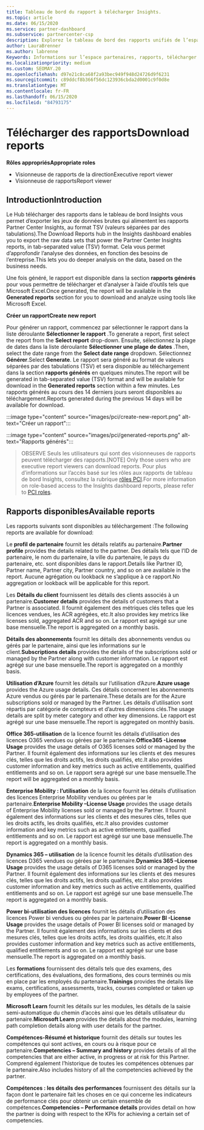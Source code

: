 ```yaml
---
title: Tableau de bord du rapport à télécharger Insights.
ms.topic: article
ms.date: 06/15/2020
ms.service: partner-dashboard
ms.subservice: partnercenter-csp
description: Explorez le tableau de bord des rapports unifiés de l’espace partenaires.
author: LauraBrenner
ms.author: labrenne
Keywords: Informations sur l’espace partenaires, rapports, télécharger des rapports
ms.localizationpriority: medium
ms.custom: SEOMAY.20
ms.openlocfilehash: d97e21c8ca68f2a93bec949f948d24726d9f6231
ms.sourcegitcommit: c89ddcf8b366f56dc123936cbda2d0001c9f0d8e
ms.translationtype: MT
ms.contentlocale: fr-FR
ms.lasthandoff: 06/15/2020
ms.locfileid: "84793175"
---
```

# <a name="download-reports"></a><span data-ttu-id="94fe0-104">Télécharger des rapports</span><span class="sxs-lookup"><span data-stu-id="94fe0-104">Download reports</span></span>

<span data-ttu-id="94fe0-105">**Rôles appropriés**</span><span class="sxs-lookup"><span data-stu-id="94fe0-105">**Appropriate roles**</span></span>
- <span data-ttu-id="94fe0-106">Visionneuse de rapports de la direction</span><span class="sxs-lookup"><span data-stu-id="94fe0-106">Executive report viewer</span></span>
- <span data-ttu-id="94fe0-107">Visionneuse de rapports</span><span class="sxs-lookup"><span data-stu-id="94fe0-107">Report viewer</span></span>

## <a name="introduction"></a><span data-ttu-id="94fe0-108">Introduction</span><span class="sxs-lookup"><span data-stu-id="94fe0-108">Introduction</span></span>

<span data-ttu-id="94fe0-109">Le Hub télécharger des rapports dans le tableau de bord Insights vous permet d’exporter les jeux de données brutes qui alimentent les rapports Partner Center Insights, au format TSV (valeurs séparées par des tabulations).</span><span class="sxs-lookup"><span data-stu-id="94fe0-109">The Download Reports hub in the Insights dashboard enables you to export the raw data sets that power the Partner Center Insights reports, in tab-separated value (TSV) format.</span></span> <span data-ttu-id="94fe0-110">Cela vous permet d’approfondir l’analyse des données, en fonction des besoins de l’entreprise.</span><span class="sxs-lookup"><span data-stu-id="94fe0-110">This lets you do deeper analysis on the data, based on the business needs.</span></span>

<span data-ttu-id="94fe0-111">Une fois généré, le rapport est disponible dans la section **rapports générés** pour vous permettre de télécharger et d’analyser à l’aide d’outils tels que Microsoft Excel.</span><span class="sxs-lookup"><span data-stu-id="94fe0-111">Once generated, the report  will be available in the **Generated reports** section for you to download and analyze using tools like Microsoft Excel.</span></span>

<span data-ttu-id="94fe0-112">**Créer un rapport**</span><span class="sxs-lookup"><span data-stu-id="94fe0-112">**Create new report**</span></span>

<span data-ttu-id="94fe0-113">Pour générer un rapport, commencez par sélectionner le rapport dans la liste déroulante **Sélectionner le rapport** .</span><span class="sxs-lookup"><span data-stu-id="94fe0-113">To generate a report, first select the report from the **Select report** drop-down.</span></span> <span data-ttu-id="94fe0-114">Ensuite, sélectionnez la plage de dates dans la liste déroulante **Sélectionner une plage de dates** .</span><span class="sxs-lookup"><span data-stu-id="94fe0-114">Then, select the date range from the **Select date range** dropdown.</span></span> <span data-ttu-id="94fe0-115">Sélectionnez **Générer**.</span><span class="sxs-lookup"><span data-stu-id="94fe0-115">Select **Generate**.</span></span> <span data-ttu-id="94fe0-116">Le rapport sera généré au format de valeurs séparées par des tabulations (TSV) et sera disponible au téléchargement dans la section **rapports générés** en quelques minutes.</span><span class="sxs-lookup"><span data-stu-id="94fe0-116">The report will be generated in tab-separated value (TSV) format and will be available for download in the **Generated reports** section within a few minutes.</span></span> <span data-ttu-id="94fe0-117">Les rapports générés au cours des 14 derniers jours seront disponibles au téléchargement.</span><span class="sxs-lookup"><span data-stu-id="94fe0-117">Reports generated during the previous 14 days will be available for download.</span></span>

:::image type="content" source="images/pci/create-new-report.png" alt-text="Créer un rapport":::

:::image type="content" source="images/pci/generated-reports.png" alt-text="Rapports générés":::

><span data-ttu-id="94fe0-120">OBSERVE Seuls les utilisateurs qui sont des visionneuses de rapports peuvent télécharger des rapports.</span><span class="sxs-lookup"><span data-stu-id="94fe0-120">[NOTE] Only those users who are executive report viewers can download reports.</span></span> <span data-ttu-id="94fe0-121">Pour plus d’informations sur l’accès basé sur les rôles aux rapports de tableau de bord Insights, consultez la rubrique [rôles PCI](pci-roles.md).</span><span class="sxs-lookup"><span data-stu-id="94fe0-121">For more information on role-based access to the Insights dashboard reports, please refer to [PCI roles](pci-roles.md).</span></span> 

## <a name="available-reports"></a><span data-ttu-id="94fe0-122">Rapports disponibles</span><span class="sxs-lookup"><span data-stu-id="94fe0-122">Available reports</span></span>

<span data-ttu-id="94fe0-123">Les rapports suivants sont disponibles au téléchargement :</span><span class="sxs-lookup"><span data-stu-id="94fe0-123">The following reports are available for download:</span></span>

<span data-ttu-id="94fe0-124">Le **profil de partenaire** fournit les détails relatifs au partenaire.</span><span class="sxs-lookup"><span data-stu-id="94fe0-124">**Partner profile** provides the details related to the partner.</span></span> <span data-ttu-id="94fe0-125">Des détails tels que l’ID de partenaire, le nom du partenaire, la ville du partenaire, le pays du partenaire, etc. sont disponibles dans le rapport.</span><span class="sxs-lookup"><span data-stu-id="94fe0-125">Details like Partner ID, Partner name, Partner city, Partner country, and so on are available in the report.</span></span> <span data-ttu-id="94fe0-126">Aucune agrégation ou lookback ne s’applique à ce rapport.</span><span class="sxs-lookup"><span data-stu-id="94fe0-126">No aggregation or lookback will be applicable for this report.</span></span>

<span data-ttu-id="94fe0-127">Les **Détails du client** fournissent les détails des clients associés à un partenaire.</span><span class="sxs-lookup"><span data-stu-id="94fe0-127">**Customer details** provides the details of customers that a Partner is associated.</span></span> <span data-ttu-id="94fe0-128">Il fournit également des métriques clés telles que les licences vendues, les ACR agrégées, etc.</span><span class="sxs-lookup"><span data-stu-id="94fe0-128">It also provides key metrics like licenses sold, aggregated ACR and so on.</span></span> <span data-ttu-id="94fe0-129">Le rapport est agrégé sur une base mensuelle.</span><span class="sxs-lookup"><span data-stu-id="94fe0-129">The report is aggregated on a monthly basis.</span></span>

<span data-ttu-id="94fe0-130">**Détails des abonnements** fournit les détails des abonnements vendus ou gérés par le partenaire, ainsi que les informations sur le client.</span><span class="sxs-lookup"><span data-stu-id="94fe0-130">**Subscriptions details** provides the details of the subscriptions sold or managed by the Partner along with customer information.</span></span> <span data-ttu-id="94fe0-131">Le rapport est agrégé sur une base mensuelle.</span><span class="sxs-lookup"><span data-stu-id="94fe0-131">The report is aggregated on a monthly basis.</span></span>

<span data-ttu-id="94fe0-132">**Utilisation d’Azure** fournit les détails sur l’utilisation d’Azure.</span><span class="sxs-lookup"><span data-stu-id="94fe0-132">**Azure usage** provides the Azure usage details.</span></span> <span data-ttu-id="94fe0-133">Ces détails concernent les abonnements Azure vendus ou gérés par le partenaire.</span><span class="sxs-lookup"><span data-stu-id="94fe0-133">These details are for the Azure subscriptions sold or managed by the Partner.</span></span> <span data-ttu-id="94fe0-134">Les détails d’utilisation sont répartis par catégorie de compteurs et d’autres dimensions clés.</span><span class="sxs-lookup"><span data-stu-id="94fe0-134">The usage details are split by meter category and other key dimensions.</span></span> <span data-ttu-id="94fe0-135">Le rapport est agrégé sur une base mensuelle.</span><span class="sxs-lookup"><span data-stu-id="94fe0-135">The report is aggregated on monthly basis.</span></span>

<span data-ttu-id="94fe0-136">**Office 365-utilisation** de la licence fournit les détails d’utilisation des licences O365 vendues ou gérées par le partenaire.</span><span class="sxs-lookup"><span data-stu-id="94fe0-136">**Office365 -License Usage** provides the usage details of O365 licenses sold or managed by the Partner.</span></span> <span data-ttu-id="94fe0-137">Il fournit également des informations sur les clients et des mesures clés, telles que les droits actifs, les droits qualifiés, etc.</span><span class="sxs-lookup"><span data-stu-id="94fe0-137">It also provides customer information and key metrics such as active entitlements, qualified entitlements and so on.</span></span> <span data-ttu-id="94fe0-138">Le rapport sera agrégé sur une base mensuelle.</span><span class="sxs-lookup"><span data-stu-id="94fe0-138">The report will be aggregated on a monthly basis.</span></span>

<span data-ttu-id="94fe0-139">**Enterprise Mobility : l’utilisation** de la licence fournit les détails d’utilisation des licences Enterprise Mobility vendues ou gérées par le partenaire.</span><span class="sxs-lookup"><span data-stu-id="94fe0-139">**Enterprise Mobility –License Usage**  provides the usage details of Enterprise Mobility licenses sold or managed by the Partner.</span></span> <span data-ttu-id="94fe0-140">Il fournit également des informations sur les clients et des mesures clés, telles que les droits actifs, les droits qualifiés, etc.</span><span class="sxs-lookup"><span data-stu-id="94fe0-140">It also provides customer information and key metrics such as active entitlements, qualified entitlements and so on.</span></span> <span data-ttu-id="94fe0-141">Le rapport est agrégé sur une base mensuelle.</span><span class="sxs-lookup"><span data-stu-id="94fe0-141">The report is aggregated on a monthly basis.</span></span>

<span data-ttu-id="94fe0-142">**Dynamics 365 – utilisation** de la licence fournit les détails d’utilisation des licences D365 vendues ou gérées par le partenaire.</span><span class="sxs-lookup"><span data-stu-id="94fe0-142">**Dynamics 365 –License Usage** provides the usage details of D365 licenses sold or managed by the Partner.</span></span> <span data-ttu-id="94fe0-143">Il fournit également des informations sur les clients et des mesures clés, telles que les droits actifs, les droits qualifiés, etc.</span><span class="sxs-lookup"><span data-stu-id="94fe0-143">It also provides customer information and key metrics such as active entitlements, qualified entitlements and so on.</span></span> <span data-ttu-id="94fe0-144">Le rapport est agrégé sur une base mensuelle.</span><span class="sxs-lookup"><span data-stu-id="94fe0-144">The report is aggregated on a monthly basis.</span></span>

<span data-ttu-id="94fe0-145">**Power bi-utilisation des licences** fournit les détails d’utilisation des licences Power bi vendues ou gérées par le partenaire.</span><span class="sxs-lookup"><span data-stu-id="94fe0-145">**Power BI -License Usage** provides the usage details of Power BI licenses sold or managed by the Partner.</span></span> <span data-ttu-id="94fe0-146">Il fournit également des informations sur les clients et des mesures clés, telles que les droits actifs, les droits qualifiés, etc.</span><span class="sxs-lookup"><span data-stu-id="94fe0-146">It also provides customer information and key metrics such as active entitlements, qualified entitlements and so on.</span></span> <span data-ttu-id="94fe0-147">Le rapport est agrégé sur une base mensuelle.</span><span class="sxs-lookup"><span data-stu-id="94fe0-147">The report is aggregated on a monthly basis.</span></span>

<span data-ttu-id="94fe0-148">Les **formations** fournissent des détails tels que des examens, des certifications, des évaluations, des formations, des cours terminés ou mis en place par les employés du partenaire.</span><span class="sxs-lookup"><span data-stu-id="94fe0-148">**Trainings** provides the details like exams, certifications, assessments, tracks, courses completed or taken up by employees of the partner.</span></span>

<span data-ttu-id="94fe0-149">**Microsoft Learn** fournit les détails sur les modules, les détails de la saisie semi-automatique du chemin d’accès ainsi que les détails utilisateur du partenaire.</span><span class="sxs-lookup"><span data-stu-id="94fe0-149">**Microsoft Learn** provides the details about the modules, learning path completion details along with user details for the partner.</span></span>

<span data-ttu-id="94fe0-150">**Compétences-Résumé et historique** fournit des détails sur toutes les compétences qui sont actives, en cours ou à risque pour ce partenaire.</span><span class="sxs-lookup"><span data-stu-id="94fe0-150">**Competencies – Summary and history** provides details of all the competencies that are either active, in progress or at risk for this Partner.</span></span> <span data-ttu-id="94fe0-151">Comprend également l’historique de toutes les compétences obtenues par le partenaire.</span><span class="sxs-lookup"><span data-stu-id="94fe0-151">Also includes history of all the competencies achieved by the partner.</span></span>

<span data-ttu-id="94fe0-152">**Compétences : les détails des performances** fournissent des détails sur la façon dont le partenaire fait les choses en ce qui concerne les indicateurs de performance clés pour obtenir un certain ensemble de compétences.</span><span class="sxs-lookup"><span data-stu-id="94fe0-152">**Competencies – Performance details** provides detail on how the partner is doing with respect to the KPIs for achieving a certain set of competencies.</span></span>


